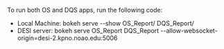 To run both OS and DQS apps, run the following code:

* Local Machine: bokeh serve --show OS_Report/ DQS_Report/
* DESI server: bokeh serve OS_Report DQS_Report --allow-websocket-origin=desi-2.kpno.noao.edu:5006
